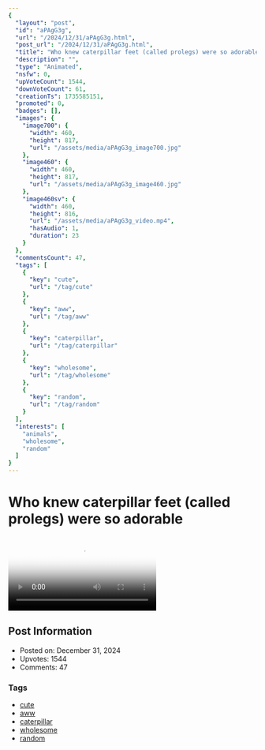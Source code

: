 ```yaml
---
{
  "layout": "post",
  "id": "aPAgG3g",
  "url": "/2024/12/31/aPAgG3g.html",
  "post_url": "/2024/12/31/aPAgG3g.html",
  "title": "Who knew caterpillar feet (called prolegs) were so adorable",
  "description": "",
  "type": "Animated",
  "nsfw": 0,
  "upVoteCount": 1544,
  "downVoteCount": 61,
  "creationTs": 1735585151,
  "promoted": 0,
  "badges": [],
  "images": {
    "image700": {
      "width": 460,
      "height": 817,
      "url": "/assets/media/aPAgG3g_image700.jpg"
    },
    "image460": {
      "width": 460,
      "height": 817,
      "url": "/assets/media/aPAgG3g_image460.jpg"
    },
    "image460sv": {
      "width": 460,
      "height": 816,
      "url": "/assets/media/aPAgG3g_video.mp4",
      "hasAudio": 1,
      "duration": 23
    }
  },
  "commentsCount": 47,
  "tags": [
    {
      "key": "cute",
      "url": "/tag/cute"
    },
    {
      "key": "aww",
      "url": "/tag/aww"
    },
    {
      "key": "caterpillar",
      "url": "/tag/caterpillar"
    },
    {
      "key": "wholesome",
      "url": "/tag/wholesome"
    },
    {
      "key": "random",
      "url": "/tag/random"
    }
  ],
  "interests": [
    "animals",
    "wholesome",
    "random"
  ]
}
---
```


# Who knew caterpillar feet (called prolegs) were so adorable

<video controls playsinline loop poster="/assets/media/aPAgG3g_image460.jpg">
  <source src="/assets/media/aPAgG3g_video.mp4" type="video/mp4">
  Your browser does not support the video tag.
</video>

## Post Information

- Posted on: December 31, 2024
- Upvotes: 1544
- Comments: 47

### Tags

- [cute](/tag/cute)
- [aww](/tag/aww)
- [caterpillar](/tag/caterpillar)
- [wholesome](/tag/wholesome)
- [random](/tag/random)
